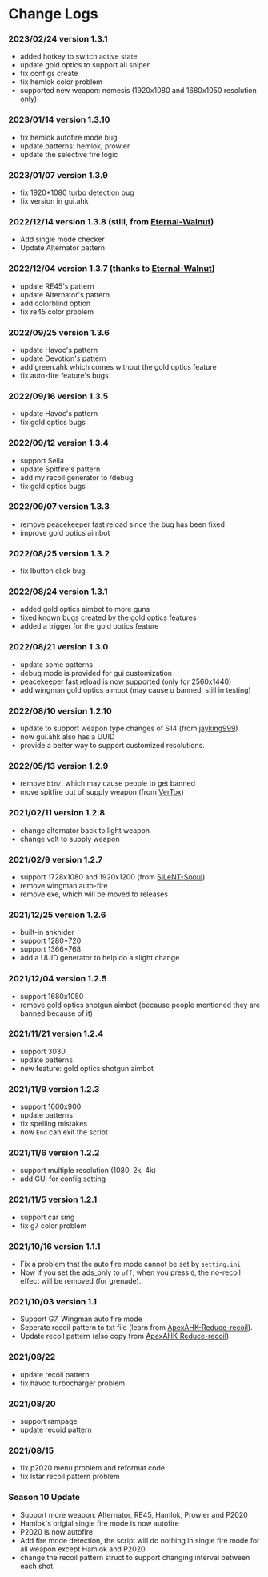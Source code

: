 # Change Logs

### 2023/02/24 version 1.3.1
- added hotkey to switch active state
- update gold optics to support all sniper
- fix configs create
- fix hemlok color problem
- supported new weapon: nemesis (1920x1080 and 1680x1050 resolution only)

### 2023/01/14 version 1.3.10
- fix hemlok autofire mode bug
- update patterns: hemlok, prowler
- update the selective fire logic

### 2023/01/07 version 1.3.9
- fix 1920*1080 turbo detection bug
- fix version in gui.ahk

### 2022/12/14 version 1.3.8 (still, from [Eternal-Walnut](https://github.com/Eternal-Walnut))
- Add single mode checker
- Update Alternator pattern

### 2022/12/04 version 1.3.7 (thanks to [Eternal-Walnut](https://github.com/Eternal-Walnut))
- update RE45's pattern
- update Alternator's pattern
- add colorblind option
- fix re45 color problem

### 2022/09/25 version 1.3.6
- update Havoc's pattern
- update Devotion's pattern
- add green.ahk which comes without the gold optics feature
- fix auto-fire feature's bugs

### 2022/09/16 version 1.3.5
- update Havoc's pattern
- fix gold optics bugs

### 2022/09/12 version 1.3.4
- support Sella
- update Spitfire's pattern
- add my recoil generator to /debug
- fix gold optics bugs

### 2022/09/07 version 1.3.3
- remove peacekeeper fast reload since the bug has been fixed
- improve gold optics aimbot 

### 2022/08/25 version 1.3.2
- fix lbutton click bug

### 2022/08/24 version 1.3.1
- added gold optics aimbot to more guns
- fixed known bugs created by the gold optics features
- added a trigger for the gold optics feature

### 2022/08/21 version 1.3.0
- update some patterns
- debug mode is provided for gui customization
- peacekeeper fast reload is now supported (only for 2560x1440) 
- add wingman gold optics aimbot (may cause u banned, still in testing)

### 2022/08/10 version 1.2.10
- update to support weapon type changes of S14 (from [jayking999](https://github.com/jayking999))
- now gui.ahk also has a UUID
- provide a better way to support customized resolutions.

### 2022/05/13 version 1.2.9
- remove `bin/`, which may cause people to get banned
- move spitfire out of supply weapon (from [VerTox](https://github.com/VerTox))

### 2021/02/11 version 1.2.8
- change alternator back to light weapon
- change volt to supply weapon

### 2021/02/9 version 1.2.7
- support 1728x1080 and 1920x1200 (from [SiLeNT-Sooul](https://github.com/SiLeNT-Sooul))
- remove wingman auto-fire
- remove exe, which will be moved to releases

### 2021/12/25 version 1.2.6
- built-in ahkhider
- support 1280*720
- support 1366*768
- add a UUID generator to help do a slight change

### 2021/12/04 version 1.2.5
- support 1680x1050 
- remove gold optics shotgun aimbot (because people mentioned  they are banned because of it)

### 2021/11/21 version 1.2.4
- support 3030
- update patterns
- new feature: gold optics shotgun aimbot

### 2021/11/9 version 1.2.3
- support 1600x900
- update patterns
- fix spelling mistakes
- now `End` can exit the script

### 2021/11/6 version 1.2.2
- support multiple resolution (1080, 2k, 4k)
- add GUI for config setting

### 2021/11/5 version 1.2.1
- support car smg
- fix g7 color problem

### 2021/10/16 version 1.1.1
- Fix a problem that the auto fire mode cannot be set by `setting.ini`
- Now if you set the ads_only to `off`, when you press `G`, the no-recoil effect will be removed (for grenade).

### 2021/10/03 version 1.1
- Support G7, Wingman auto fire mode
- Seperate recoil pattern to txt file (learn from [ApexAHK-Reduce-recoil](https://github.com/sayoui001/ApexAHK-Reduce-recoil)).
- Update recoil pattern (also copy from [ApexAHK-Reduce-recoil](https://github.com/sayoui001/ApexAHK-Reduce-recoil)).

### 2021/08/22
- update recoil pattern
- fix havoc turbocharger problem

### 2021/08/20
- support rampage
- update recoid pattern

### 2021/08/15
- fix p2020 menu problem and reformat code
- fix lstar recoil pattern problem

### Season 10 Update
- Support more weapon: Alternator, RE45, Hamlok, Prowler and P2020
- Hamlok's origial single fire mode is now autofire
- P2020 is now autofire
- Add fire mode detection, the script will do nothing in single fire mode for all weapon except Hamlok and P2020
- change the recoil pattern struct to support changing interval between each shot.
